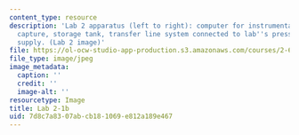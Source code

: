 ```yaml
---
content_type: resource
description: 'Lab 2 apparatus (left to right): computer for instrumentation and data
  capture, storage tank, transfer line system connected to lab''s pressurized air
  supply. (Lab 2 image)'
file: https://ol-ocw-studio-app-production.s3.amazonaws.com/courses/2-672-project-laboratory-spring-2009/7d8c7a8307abcb181069e812a189e467_lab21b.jpg
file_type: image/jpeg
image_metadata:
  caption: ''
  credit: ''
  image-alt: ''
resourcetype: Image
title: Lab 2-1b
uid: 7d8c7a83-07ab-cb18-1069-e812a189e467
---
```

